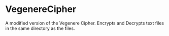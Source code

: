 # VegenereCipher
A modified version of the Vegenere Cipher.
Encrypts and Decrypts text files in the same directory as the files.

